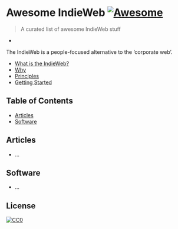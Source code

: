 # Awesome IndieWeb [![Awesome](https://cdn.rawgit.com/sindresorhus/awesome/d7305f38d29fed78fa85652e3a63e154dd8e8829/media/badge.svg)](https://github.com/sindresorhus/awesome)

> A curated list of awesome IndieWeb stuff

-

The IndieWeb is a people-focused alternative to the ‘corporate web’.

* [What is the IndieWeb?](https://indiewebcamp.com/)
* [Why](https://indiewebcamp.com/why)
* [Principles](https://indiewebcamp.com/principles)
* [Getting Started](https://indiewebcamp.com/Getting_Started)

## Table of Contents

* [Articles](#articles)
* [Software](#software)

## Articles

* ...

## Software

* ...

## License

[![CC0](http://mirrors.creativecommons.org/presskit/buttons/88x31/svg/cc-zero.svg)](https://creativecommons.org/publicdomain/zero/1.0/)
